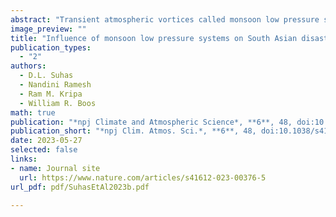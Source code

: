 ```yaml
---
abstract: "Transient atmospheric vortices called monsoon low pressure systems (LPS) generate a large fraction of total rainfall over South Asia and often produce extreme precipitation. Here, we assess the influence of these storms on the occurrence of disasters, using information from the Emergency Events Database (EM-DAT) that we geocoded and then associated with LPS tracks. We show that more than half of hydro-meteorological disasters over South Asia during summer are associated with these LPS events. Weaker LPS (which are called monsoon lows) occur more frequently than stronger LPS (called monsoon depressions), but the stronger LPS produce a larger number of disasters. Furthermore, although many prior studies have shown that the peak rainfall in LPS falls southwest of the vortex center, the disasters are concentrated on the northern edge of the LPS tracks, along the Himalayas and upper basins of the Ganga and Brahmaputra rivers. Observations show a sharp peak in rainfall on the day of disasters, confirming the physical link between LPS and these hydro-meteorological disasters. A similar peak in rainfall is found in weather forecasts made up to five days before the disaster, suggesting that short-term precipitation forecasts can be useful in disaster preparation."
image_preview: ""
title: "Influence of monsoon low pressure systems on South Asian disasters and implications for disaster prediction"
publication_types:
  - "2"
authors:
  - D.L. Suhas
  - Nandini Ramesh
  - Ram M. Kripa
  - William R. Boos
math: true
publication: "*npj Climate and Atmospheric Science*, **6**, 48, doi:10.1038/s41612-023-00376-5"
publication_short: "*npj Clim. Atmos. Sci.*, **6**, 48, doi:10.1038/s41612-023-00376-5"
date: 2023-05-27
selected: false
links:
- name: Journal site
  url: https://www.nature.com/articles/s41612-023-00376-5
url_pdf: pdf/SuhasEtAl2023b.pdf

---
```

